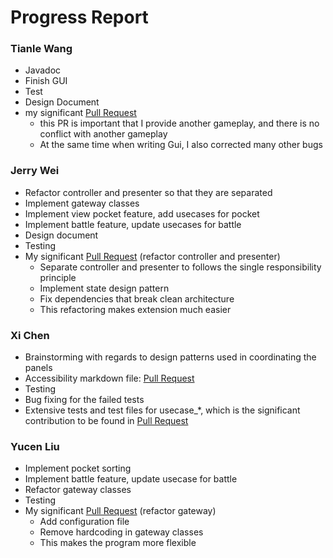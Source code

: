 # Progress Report

### Tianle Wang

- Javadoc
- Finish GUI
- Test
- Design Document
- my
  significant [Pull Request](https://github.com/CSC207-UofT/course-project-jerry-text-adventure/commit/f5aca2c7687d6ffa44c60775ebf3964989b0c432)
    - this PR is important that I provide another gameplay, and there is no conflict with another gameplay
    - At the same time when writing Gui, I also corrected many other bugs

### Jerry Wei

- Refactor controller and presenter so that they are separated
- Implement gateway classes
- Implement view pocket feature, add usecases for pocket
- Implement battle feature, update usecases for battle
- Design document
- Testing
- My significant [Pull Request](https://github.com/CSC207-UofT/course-project-jerry-text-adventure/pull/15) (refactor
  controller and presenter)
    - Separate controller and presenter to follows the single responsibility principle
    - Implement state design pattern
    - Fix dependencies that break clean architecture
    - This refactoring makes extension much easier

### Xi Chen

- Brainstorming with regards to design patterns used in coordinating the panels
- Accessibility markdown
  file: [Pull Request](https://github.com/CSC207-UofT/course-project-jerry-text-adventure/pull/46)
- Testing
- Bug fixing for the failed tests
- Extensive tests and test files for usecase_*, which is the significant contribution to be found in
  [Pull Request](https://github.com/CSC207-UofT/course-project-jerry-text-adventure/pull/51)

### Yucen Liu

- Implement pocket sorting
- Implement battle feature, update usecase for battle
- Refactor gateway classes
- Testing
- My significant [Pull Request](https://github.com/CSC207-UofT/course-project-jerry-text-adventure/pull/42) (refactor
  gateway)
    - Add configuration file
    - Remove hardcoding in gateway classes
    - This makes the program more flexible


